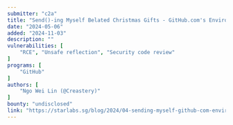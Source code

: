 ```yaml
---
submitter: "c2a"
title: "Send()-ing Myself Belated Christmas Gifts - GitHub.com's Environment Variables & GHES Shell"
date: "2024-05-06"
added: "2024-11-03"
description: ""
vulnerabilities: [
    "RCE", "Unsafe reflection", "Security code review"
]
programs: [
    "GitHub"
]
authors: [
    "Ngo Wei Lin (@Creastery)"
]
bounty: "undisclosed"
link: "https://starlabs.sg/blog/2024/04-sending-myself-github-com-environment-variables-and-ghes-shell/"
---
```




